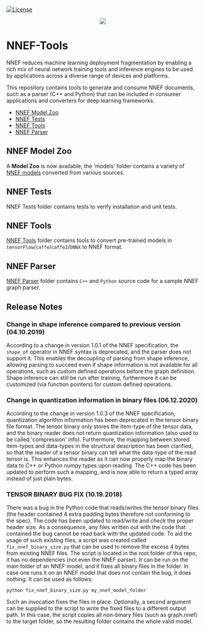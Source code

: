 [![License](https://img.shields.io/badge/License-Apache%202.0-blue.svg)](https://opensource.org/licenses/Apache-2.0)<p align="center"><img src="https://www.khronos.org/assets/uploads/ceimg/made/assets/uploads/apis/NNEF_500px_Apr17_165_75.png" /></p>

# NNEF-Tools

NNEF reduces machine learning deployment fragmentation by enabling a rich mix of neural network training tools and inference engines to be used by applications across a diverse range of devices and platforms.

This repository contains tools to generate and consume NNEF documents, such as a parser (C++ and Python) that can be included in consumer applications and converters for deep learning frameworks.

* [NNEF Model Zoo](models#nnef-model-zoo)
* [NNEF Tests](#nnef-tests)
* [NNEF Tools](nnef_tools#nnef-tools)
* [NNEF Parser](parser#nnef-parser-project)

## NNEF Model Zoo
A **Model Zoo** is now available; the 'models' folder contains a variety of [NNEF models](models#nnef-model-zoo) converted from various sources.

## NNEF Tests
NNEF Tests folder contains tests to verify installation and unit tests.

## NNEF Tools
[NNEF Tools](nnef_tools#nnef-tools) folder contains tools to convert pre-trained models in `tensorFlow`/`caffe`/`caffe2`/`ONNX` to NNEF format.

## NNEF Parser
[NNEF Parser](parser#nnef-parser-project) folder contains `C++` and `Python` source code for a sample NNEF graph parser.

## Release Notes
### Change in shape inference compared to previous version (04.10.2019)

According to a change in version 1.0.1 of the NNEF specification, the `shape_of` operator in NNEF syntax is deprecated, and the parser does not support it. This enables the decoupling of parsing from shape inference, allowing parsing to succeed even if shape information is not available for all operations, such as custom defined operations before the graph definition. Shape inference can still be run after training, furthermore it can be customized (via function pointers) for custom defined operations.

### Change in quantization information in binary files (06.12.2020)

According to the change in version 1.0.3 of the NNEF specification, quantization algorithm information has been deprecated in the tensor binary file format. The tensor binary only stores the item-type of the tensor data, and the binary reader does not return quantization information (also used to be called 'compression' info). Furthermore, the mapping between stored item-types and data-types in the structural description has been clarified, so that the reader of a tensor binary can tell what the data-type of the read tensor is. This enhances the reader as it can now properly map the binary data to C++ or Python numpy types upon reading. The C++ code has been updated to perform such a mapping, and is now able to return a typed array instead of just plain bytes.

### TENSOR BINARY BUG FIX (10.19.2018)

There was a bug in the Python code that reads/writes the tensor binary files (the header contained 4 extra padding bytes therefore not conforming to the spec). The code has been updated to read/write and _check_ the proper header size. As a consequence, any files written out with the code that contained the bug cannot be read back with the updated code. To aid the usage of such existing files, a script was created called `fix_nnef_binary_size.py` that can be used to remove the excess 4 bytes from existing NNEF files. The script is located in the root folder of this repo, it has no dependencies (not even the NNEF parser). It can be run on the main folder of an NNEF model, and it fixes all binary files in the folder. In case one runs it on an NNEF model that does not contain the bug, it does nothing. It can be used as follows:
```
python fix_nnef_binary_size.py my_nnef_model_folder
```
Such an invocation fixes the files in place. Optionally, a second argument can be supplied to the script to write the fixed files to a different output path. In this case, the script copies all non-binary files (such as graph.nnef) to the target folder, so the resulting folder contains the whole valid model.
